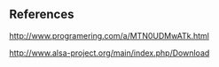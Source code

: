 ## References  
  
  <http://www.programering.com/a/MTN0UDMwATk.html>  
  
  <http://www.alsa-project.org/main/index.php/Download>  


